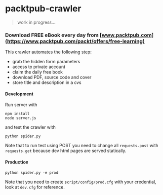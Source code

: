 # packtpub-crawler

> work in progress...

### Download FREE eBook every day from [www.packtpub.com](https://www.packtpub.com/packt/offers/free-learning)

This crawler automates the following step:

* grab the hidden form parameters
* access to private account
* claim the daily free book
* download PDF, source code and cover
* store title and description in a cvs

#### Development
Run server with
```
npm install
node server.js
```
and test the crawler with
```
python spider.py
```

Note that to run test using POST you need to change all `requests.post` with `requests.get` because dev html pages are served statically.

#### Production
```
python spider.py -e prod
```

Note that you need to create `script/config/prod.cfg` with your credential, look at `dev.cfg` for reference.
